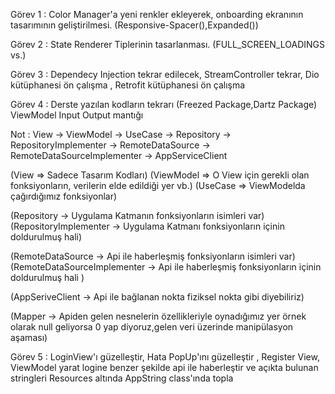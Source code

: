 Görev 1 : 
Color Manager'a yeni renkler ekleyerek, onboarding ekranının tasarımının geliştirilmesi. (Responsive-Spacer(),Expanded()) 


Görev 2 : 
State Renderer Tiplerinin tasarlanması. (FULL_SCREEN_LOADINGS vs.) 


Görev 3 :
Dependecy Injection tekrar edilecek, StreamController tekrar, Dio kütüphanesi ön çalışma , Retrofit kütüphanesi ön çalışma


Görev 4 : 
Derste yazılan kodların tekrarı (Freezed Package,Dartz Package) ViewModel Input Output mantığı


Not : View -> ViewModel -> UseCase -> Repository -> RepositoryImplementer -> RemoteDataSource -> RemoteDataSourceImplementer -> AppServiceClient 

(View => Sadece Tasarım Kodları) (ViewModel => O View için gerekli olan fonksiyonların, verilerin elde edildiği yer vb.) (UseCase => ViewModelda çağırdığımız fonksiyonlar)

(Repository -> Uygulama Katmanın fonksiyonların isimleri var) (RepositoryImplementer -> Uygulama Katmanı fonksiyonların içinin doldurulmuş hali) 

(RemoteDataSource -> Api ile haberleşmiş fonksiyonların isimleri var) (RemoteDataSourceImplementer -> Api ile haberleşmiş fonksiyonların içinin doldurulmuş hali )

(AppSeriveClient -> Api ile bağlanan nokta fiziksel nokta gibi diyebiliriz)


(Mapper -> Apiden gelen nesnelerin özellikleriyle oynadığımız yer örnek olarak null geliyorsa 0 yap diyoruz,gelen veri üzerinde manipülasyon aşaması)


Görev 5 : LoginView'ı güzelleştir, Hata PopUp'ını güzelleştir , Register View, ViewModel yarat logine benzer şekilde api ile haberleştir ve açıkta bulunan stringleri Resources altında AppString class'ında topla

